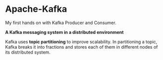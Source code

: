 # Apache-Kafka
My first hands on with Kafka Producer and Consumer.

**A Kafka messaging system in a distributed environment**

Kafka uses **topic partitioning** to improve scalability. In partitioning a topic, Kafka breaks it into fractions and stores each of them in different nodes of its distributed system. 
